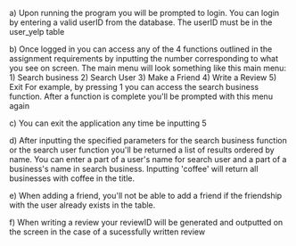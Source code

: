 

a) Upon running the program you will be prompted to login. You can login by entering a valid userID from the database. The userID must be in the user_yelp table 

b) Once logged in you can access any of the 4 functions outlined in the assignment requirements by inputting the number corresponding to what you see on screen. 
The main menu will look something like this
    main menu:
    1) Search business
    2) Search User
    3) Make a Friend
    4) Write a Review
    5) Exit
For example, by pressing 1 you can access the search business function.
After a function is complete you'll be prompted with this menu again


c) You can exit the application any time be inputting 5

d) After inputting the specified parameters for the search business function or the search user function you'll be returned a list of results ordered by name. You can enter a part of a user's name for search user and a part of a business's name in search business. Inputting 'coffee' will return all businesses with coffee in the title. 

e) When adding a friend, you'll not be able to add a friend if the friendship with the user already exists in the table.

f) When writing a review your reviewID will be generated and outputted on the screen in the case of a sucessfully written review

